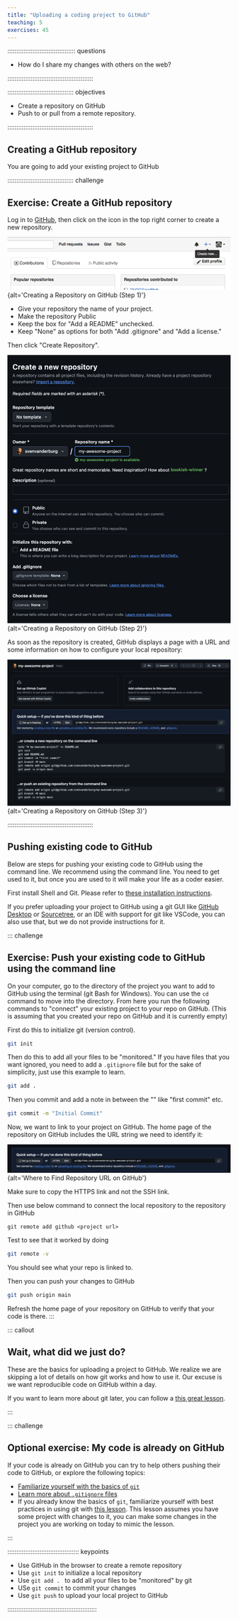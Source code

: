 ```yaml
---
title: "Uploading a coding project to GitHub"
teaching: 5
exercises: 45
---
```


:::::::::::::::::::::::::::::::::::::: questions 

- How do I share my changes with others on the web?

::::::::::::::::::::::::::::::::::::::::::::::::

::::::::::::::::::::::::::::::::::::: objectives

- Create a repository on GitHub
- Push to or pull from a remote repository.

::::::::::::::::::::::::::::::::::::::::::::::::

## Creating a GitHub repository

You are going to add your existing project to GitHub

::::::::::::::::::::::::::::::::::::: challenge 

## Exercise: Create a GitHub repository
Log in to [GitHub](https://github.com), then click on the icon in the top right corner to
create a new repository.

![](fig/github-create-repo-01.png){alt='Creating a Repository on GitHub (Step 1)'}

- Give your repository the name of your project.
- Make the repository Public
- Keep the box for "Add a README" unchecked.
- Keep "None" as options for both "Add .gitignore" and "Add a license."

Then click "Create Repository".

![](fig/github-create-repo-02.png){alt='Creating a Repository on GitHub (Step 2)'}

As soon as the repository is created, GitHub displays a page with a URL and some
information on how to configure your local repository:

![](fig/github-create-repo-03.png){alt='Creating a Repository on GitHub (Step 3)'}

::::::::::::::::::::::::::::::::::::::::::::::::



## Pushing existing code to GitHub
Below are steps for pushing your existing code to GitHub using the command line.
We recommend using the command line. 
You need to get used to it, but once you are used to it will make your life as a coder easier.

First install Shell and Git. Please refer to [these installation instructions](https://coderefinery.github.io/installation/git-in-terminal/#installation).

If you prefer uploading your project to GitHub using a git GUI like [GitHub Desktop](https://desktop.github.com/) 
or [Sourcetree](https://www.sourcetreeapp.com/),
or an IDE with support for git like VSCode, 
you can also use that, but we do not provide instructions for it. 

::: challenge
## Exercise: Push your existing code to GitHub using the command line
On your computer, go to the directory of the project you want to add to GitHub using the terminal (git Bash for Windows). 
You can use the `cd` command to move into the directory. 
From here you run the following commands to "connect" your existing project to your repo on GitHub. 
(This is assuming that you created your repo on GitHub and it is currently empty)

First do this to initialize git (version control).
```bash
git init
```

Then do this to add all your files to be "monitored." 
If you have files that you want ignored, you need to add a `.gitignore` file but for the sake of simplicity, just use this example to learn.

```bash
git add .
```

Then you commit and add a note in between the "" like "first commit" etc.

``` bash
git commit -m "Initial Commit"
```

Now, we want to link to your project on GitHub.
The home page of the repository on GitHub includes the URL string we need to
identify it:

![](fig/github-find-repo-string.png){alt='Where to Find Repository URL on GitHub'}

Make sure to copy the HTTPS link and not the SSH link.

Then use below command to connect the local repository to the repository in GitHub

```
git remote add github <project url>
```


Test to see that it worked by doing

```bash
git remote -v
```

You should see what your repo is linked to.

Then you can push your changes to GitHub

```bash
git push origin main
```

Refresh the home page of your repository on GitHub to verify that your code is there.
:::

::: callout
## Wait, what did we just do?
These are the basics for uploading a project to GitHub. 
We realize we are skipping a lot of details on how git works and how to use it. 
Our excuse is we want reproducible code on GitHub within a day.

If you want to learn more about git later, you can follow a [this great lesson](https://swcarpentry.github.io/git-novice/).

:::

::: challenge
## Optional exercise: My code is already on GitHub
If your code is already on GitHub you can try to help others pushing their code to GitHub, or explore the following topics:

- [Familiarize yourself with the basics of `git`](https://swcarpentry.github.io/git-novice/)
- [Learn more about `.gitignore` files](https://swcarpentry.github.io/git-novice/06-ignore.html)
- If you already know the basics of `git`, familiarize yourself with best practices in using git with [this lesson](https://carpentries-incubator.github.io/python-intermediate-development/14-collaboration-using-git/index.html). 
This lesson assumes you have some project with changes to it, you can make some changes in the project you are working on today to mimic the lesson.


:::

:::::::::::::::::::::::::::::::::::::::: keypoints

- Use GitHub in the browser to create a remote repository
- Use `git init` to initialize a local repository
- Use `git add . ` to add all your files to be "monitored" by git
- USe `git commit` to commit your changes
- Use `git push` to upload your local project to GitHub

::::::::::::::::::::::::::::::::::::::::::::::::::

[r-markdown]: https://rmarkdown.rstudio.com/
